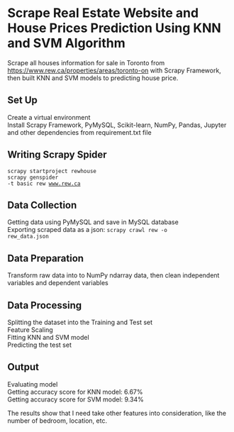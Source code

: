 # Scrape Real Estate Website and House Prices Prediction Using KNN and SVM Algorithm

Scrape all houses information for sale in Toronto from <link>https://www.rew.ca/properties/areas/toronto-on</link> with Scrapy Framework, then built KNN and SVM models to predicting house price.

## Set Up
Create a virtual environment</br>
Install Scrapy Framework, PyMySQL, Scikit-learn, NumPy, Pandas, Jupyter and other dependencies from requirement.txt file

## Writing Scrapy Spider
<code>scrapy startproject rewhouse</code> <br>
<code>scrapy genspider -t basic rew www.rew.ca</code>

## Data Collection 
Getting data using PyMySQL and save in MySQL database <br>
Exporting scraped data as a json: <code>scrapy crawl rew -o rew_data.json</code>

## Data Preparation 
Transform raw data into to NumPy ndarray data, then clean independent variables and dependent variables

## Data Processing
Splitting the dataset into the Training and Test set <br>
Feature Scaling <br>
Fitting KNN and SVM model <br>
Predicting the test set <br>

## Output
Evaluating model <br>
Getting accuracy score for KNN model: 6.67% <br>
Getting accuracy score for SVM model: 9.34% <br>

The results show that I need take other features into consideration, like the number of bedroom, location, etc.
